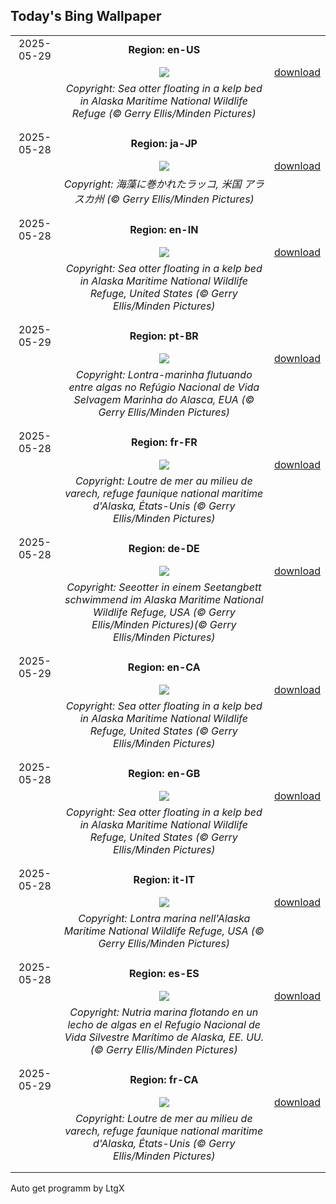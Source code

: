 ## Today's Bing Wallpaper
|      |      |      |
| :----: | :----: | :----: |
|2025-05-29|**Region: en-US**||
||![](https://www.bing.com/th?id=OHR.KelpOtter_EN-US4867923884_UHD.jpg&pid=hp&w=1152&h=648&rs=1&c=4)| [download](https://www.bing.com/th?id=OHR.KelpOtter_EN-US4867923884_UHD.jpg)|
||*Copyright: Sea otter floating in a kelp bed in Alaska Maritime National Wildlife Refuge (© Gerry Ellis/Minden Pictures)*
||
|||
|2025-05-28|**Region: ja-JP**||
||![](https://www.bing.com/th?id=OHR.KelpOtter_JA-JP0838803999_UHD.jpg&pid=hp&w=1152&h=648&rs=1&c=4)| [download](https://www.bing.com/th?id=OHR.KelpOtter_JA-JP0838803999_UHD.jpg)|
||*Copyright: 海藻に巻かれたラッコ, 米国 アラスカ州 (© Gerry Ellis/Minden Pictures)*
||
|||
|2025-05-28|**Region: en-IN**||
||![](https://www.bing.com/th?id=OHR.KelpOtter_EN-IN0989850469_UHD.jpg&pid=hp&w=1152&h=648&rs=1&c=4)| [download](https://www.bing.com/th?id=OHR.KelpOtter_EN-IN0989850469_UHD.jpg)|
||*Copyright: Sea otter floating in a kelp bed in Alaska Maritime National Wildlife Refuge, United States (© Gerry Ellis/Minden Pictures)*
||
|||
|2025-05-29|**Region: pt-BR**||
||![](https://www.bing.com/th?id=OHR.KelpOtter_PT-BR7205269839_UHD.jpg&pid=hp&w=1152&h=648&rs=1&c=4)| [download](https://www.bing.com/th?id=OHR.KelpOtter_PT-BR7205269839_UHD.jpg)|
||*Copyright: Lontra-marinha flutuando entre algas no Refúgio Nacional de Vida Selvagem Marinha do Alasca, EUA (© Gerry Ellis/Minden Pictures)*
||
|||
|2025-05-28|**Region: fr-FR**||
||![](https://www.bing.com/th?id=OHR.KelpOtter_FR-FR8247286249_UHD.jpg&pid=hp&w=1152&h=648&rs=1&c=4)| [download](https://www.bing.com/th?id=OHR.KelpOtter_FR-FR8247286249_UHD.jpg)|
||*Copyright: Loutre de mer au milieu de varech, refuge faunique national maritime d'Alaska, États-Unis (© Gerry Ellis/Minden Pictures)*
||
|||
|2025-05-28|**Region: de-DE**||
||![](https://www.bing.com/th?id=OHR.KelpOtter_DE-DE1256617925_UHD.jpg&pid=hp&w=1152&h=648&rs=1&c=4)| [download](https://www.bing.com/th?id=OHR.KelpOtter_DE-DE1256617925_UHD.jpg)|
||*Copyright: Seeotter in einem Seetangbett schwimmend im Alaska Maritime National Wildlife Refuge, USA (© Gerry Ellis/Minden Pictures)(© Gerry Ellis/Minden Pictures)*
||
|||
|2025-05-29|**Region: en-CA**||
||![](https://www.bing.com/th?id=OHR.KelpOtter_EN-CA6928733968_UHD.jpg&pid=hp&w=1152&h=648&rs=1&c=4)| [download](https://www.bing.com/th?id=OHR.KelpOtter_EN-CA6928733968_UHD.jpg)|
||*Copyright: Sea otter floating in a kelp bed in Alaska Maritime National Wildlife Refuge, United States (© Gerry Ellis/Minden Pictures)*
||
|||
|2025-05-28|**Region: en-GB**||
||![](https://www.bing.com/th?id=OHR.KelpOtter_EN-GB3307429854_UHD.jpg&pid=hp&w=1152&h=648&rs=1&c=4)| [download](https://www.bing.com/th?id=OHR.KelpOtter_EN-GB3307429854_UHD.jpg)|
||*Copyright: Sea otter floating in a kelp bed in Alaska Maritime National Wildlife Refuge, United States (© Gerry Ellis/Minden Pictures)*
||
|||
|2025-05-28|**Region: it-IT**||
||![](https://www.bing.com/th?id=OHR.KelpOtter_IT-IT4372349313_UHD.jpg&pid=hp&w=1152&h=648&rs=1&c=4)| [download](https://www.bing.com/th?id=OHR.KelpOtter_IT-IT4372349313_UHD.jpg)|
||*Copyright: Lontra marina nell'Alaska Maritime National Wildlife Refuge, USA (© Gerry Ellis/Minden Pictures)*
||
|||
|2025-05-28|**Region: es-ES**||
||![](https://www.bing.com/th?id=OHR.KelpOtter_ES-ES7948164932_UHD.jpg&pid=hp&w=1152&h=648&rs=1&c=4)| [download](https://www.bing.com/th?id=OHR.KelpOtter_ES-ES7948164932_UHD.jpg)|
||*Copyright: Nutria marina flotando en un lecho de algas en el Refugio Nacional de Vida Silvestre Marítimo de Alaska, EE. UU. (© Gerry Ellis/Minden Pictures)*
||
|||
|2025-05-29|**Region: fr-CA**||
||![](https://www.bing.com/th?id=OHR.KelpOtter_FR-CA4404074931_UHD.jpg&pid=hp&w=1152&h=648&rs=1&c=4)| [download](https://www.bing.com/th?id=OHR.KelpOtter_FR-CA4404074931_UHD.jpg)|
||*Copyright: Loutre de mer au milieu de varech, refuge faunique national maritime d'Alaska, États-Unis (© Gerry Ellis/Minden Pictures)*
||
|||

Auto get programm by LtgX
